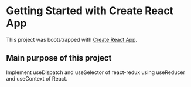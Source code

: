 # Getting Started with Create React App

This project was bootstrapped with [Create React App](https://github.com/facebook/create-react-app).

## Main purpose of this project

Implement useDispatch and useSelector of react-redux using useReducer and useContext of React.
